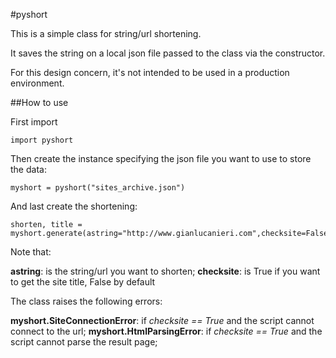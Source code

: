 #pyshort

This is a simple class for string/url shortening.

It saves the string on a local json file passed to the class via the constructor.

For this design concern, it's not intended to be used in a production environment.

##How to use

First import

```
import pyshort
```

Then create the instance specifying the json file you want to use to store the data:

```
myshort = pyshort("sites_archive.json")
```

And last create the shortening:

```
shorten, title = myshort.generate(astring="http://www.gianlucanieri.com",checksite=False)
```

Note that:

__astring__: is the string/url you want to shorten;
__checksite__: is True if you want to get the site title, False by default

The class raises the following errors:

__myshort.SiteConnectionError__: if _checksite_  _==_  _True_ and the script cannot connect to the url;
__myshort.HtmlParsingError__: if _checksite_  _==_  _True_ and the script cannot parse the result page;


